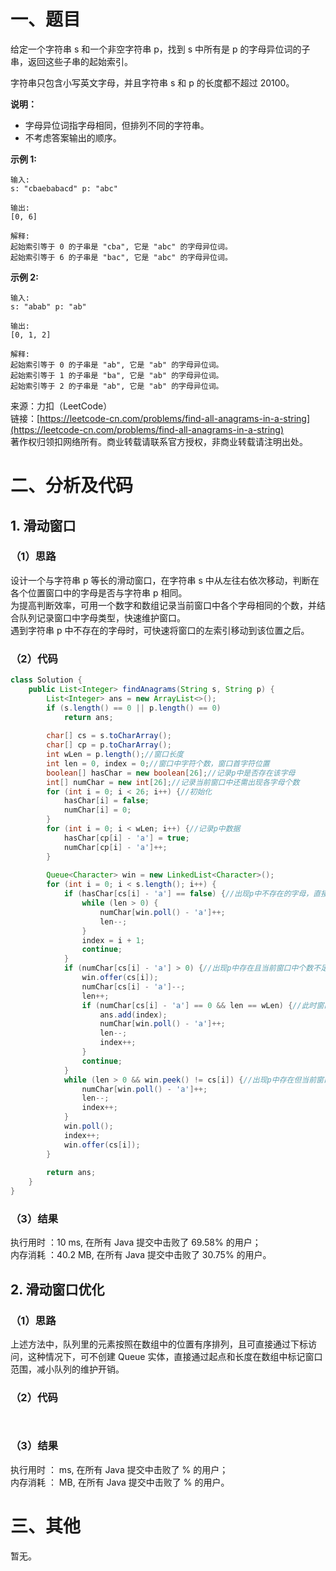 # 一、题目
给定一个字符串 s 和一个非空字符串 p，找到 s 中所有是 p 的字母异位词的子串，返回这些子串的起始索引。  
  
字符串只包含小写英文字母，并且字符串 s 和 p 的长度都不超过 20100。  
  
**说明：**  
  
- 字母异位词指字母相同，但排列不同的字符串。  
- 不考虑答案输出的顺序。  
   
**示例 1:**
```
输入:
s: "cbaebabacd" p: "abc"

输出:
[0, 6]

解释:
起始索引等于 0 的子串是 "cba", 它是 "abc" 的字母异位词。
起始索引等于 6 的子串是 "bac", 它是 "abc" 的字母异位词。
```
    
**示例 2:**  
```
输入:
s: "abab" p: "ab"

输出:
[0, 1, 2]

解释:
起始索引等于 0 的子串是 "ab", 它是 "ab" 的字母异位词。
起始索引等于 1 的子串是 "ba", 它是 "ab" 的字母异位词。
起始索引等于 2 的子串是 "ab", 它是 "ab" 的字母异位词。
```
来源：力扣（LeetCode）   
链接：[https://leetcode-cn.com/problems/find-all-anagrams-in-a-string](https://leetcode-cn.com/problems/find-all-anagrams-in-a-string)   
著作权归领扣网络所有。商业转载请联系官方授权，非商业转载请注明出处。   
# 二、分析及代码    
## 1. 滑动窗口
### （1）思路 
设计一个与字符串 p 等长的滑动窗口，在字符串 s 中从左往右依次移动，判断在各个位置窗口中的字母是否与字符串 p 相同。  
为提高判断效率，可用一个数字和数组记录当前窗口中各个字母相同的个数，并结合队列记录窗口中字母类型，快速维护窗口。  
遇到字符串 p 中不存在的字母时，可快速将窗口的左索引移动到该位置之后。  
### （2）代码  
```Java
class Solution {
    public List<Integer> findAnagrams(String s, String p) {
        List<Integer> ans = new ArrayList<>();
        if (s.length() == 0 || p.length() == 0)
            return ans;
        
        char[] cs = s.toCharArray();
        char[] cp = p.toCharArray();
        int wLen = p.length();//窗口长度
        int len = 0, index = 0;//窗口中字符个数，窗口首字符位置
        boolean[] hasChar = new boolean[26];//记录p中是否存在该字母
        int[] numChar = new int[26];//记录当前窗口中还需出现各字母个数
        for (int i = 0; i < 26; i++) {//初始化
            hasChar[i] = false;
            numChar[i] = 0;
        }
        for (int i = 0; i < wLen; i++) {//记录p中数据
            hasChar[cp[i] - 'a'] = true;
            numChar[cp[i] - 'a']++;
        }
        
        Queue<Character> win = new LinkedList<Character>();
        for (int i = 0; i < s.length(); i++) {
            if (hasChar[cs[i] - 'a'] == false) {//出现p中不存在的字母，直接将窗口起点跳到下一字符处
                while (len > 0) {
                    numChar[win.poll() - 'a']++;
                    len--;
                }
                index = i + 1;
                continue;
            }
            if (numChar[cs[i] - 'a'] > 0) {//出现p中存在且当前窗口中个数不足的字母
                win.offer(cs[i]);
                numChar[cs[i] - 'a']--;
                len++;
                if (numChar[cs[i] - 'a'] == 0 && len == wLen) {//此时窗口范围为p的字母异位词的子串
                    ans.add(index);
                    numChar[win.poll() - 'a']++;
                    len--;
                    index++;
                }
                continue;
            }
            while (len > 0 && win.peek() != cs[i]) {//出现p中存在但当前窗口中个数已达到需求的字母
                numChar[win.poll() - 'a']++;
                len--;
                index++;
            }
            win.poll();
            index++;
            win.offer(cs[i]);           
        }
        
        return ans;
    }
}
```
### （3）结果
执行用时 ：10 ms, 在所有 Java 提交中击败了 69.58% 的用户；  
内存消耗 ：40.2 MB, 在所有 Java 提交中击败了 30.75% 的用户。  
## 2. 滑动窗口优化
### （1）思路 
上述方法中，队列里的元素按照在数组中的位置有序排列，且可直接通过下标访问，这种情况下，可不创建 Queue 实体，直接通过起点和长度在数组中标记窗口范围，减小队列的维护开销。   
### （2）代码  
```Java



```
### （3）结果
执行用时 ： ms, 在所有 Java 提交中击败了 % 的用户；  
内存消耗 ： MB, 在所有 Java 提交中击败了 % 的用户。  
# 三、其他
暂无。   
